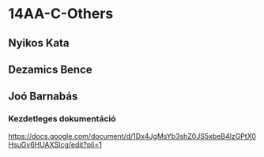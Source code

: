 # 14AA-C-Others
## Nyikos Kata
## Dezamics Bence
## Joó Barnabás

### Kezdetleges dokumentáció
https://docs.google.com/document/d/1Dx4JgMsYb3shZ0JS5xbeB4lzGPtX0HsuGv6HUAXSIcg/edit?pli=1 
